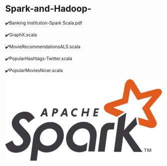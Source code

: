 # Spark-and-Hadoop-

:heavy_check_mark:Banking Institution-Spark Scala.pdf

:heavy_check_mark:GraphX.scala

:heavy_check_mark:MovieRecommendationsALS.scala

:heavy_check_mark:PopularHashtags-Twitter.scala

:heavy_check_mark:PopularMoviesNicer.scala

![image1](1.png)
